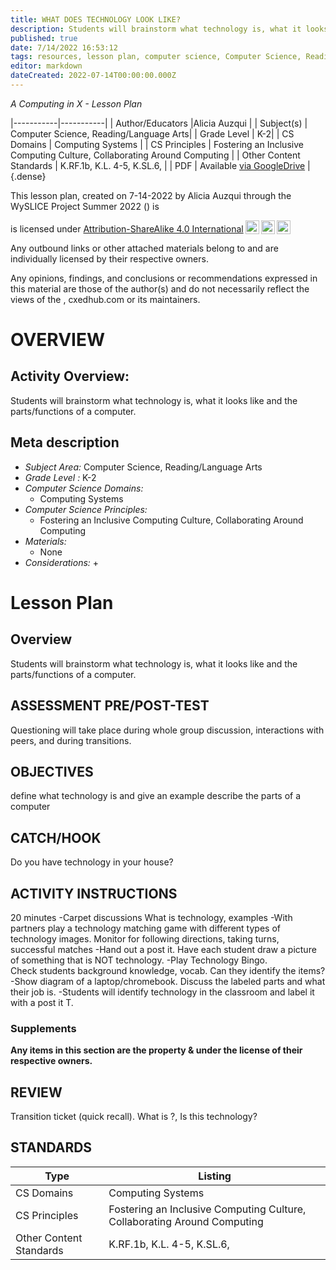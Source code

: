 ```yaml
---
title: WHAT DOES TECHNOLOGY LOOK LIKE?
description: Students will brainstorm what technology is, what it looks like and the parts/functions of a computer.
published: true
date: 7/14/2022 16:53:12
tags: resources, lesson plan, computer science, Computer Science, Reading/Language Arts 
editor: markdown
dateCreated: 2022-07-14T00:00:00.000Z
---
```

*A Computing in X - Lesson Plan*

|-----------|-----------|
| Author/Educators |Alicia Auzqui |
| Subject(s) | Computer Science, Reading/Language Arts|
| Grade Level | K-2|
| CS Domains | Computing Systems |
| CS Principles | Fostering an Inclusive Computing Culture, Collaborating Around Computing |
| Other Content Standards | K.RF.1b, K.L. 4-5, K.SL.6, | 
| PDF | Available [via GoogleDrive]() |
{.dense}






This lesson plan, created on 7-14-2022 by Alicia Auzqui through the  WySLICE Project Summer 2022 () is  <p xmlns:cc="http://creativecommons.org/ns#" >  is licensed under <a href="http://creativecommons.org/licenses/by-sa/4.0/?ref=chooser-v1" target="_blank" rel="license noopener noreferrer" style="display:inline-block;">Attribution-ShareAlike 4.0 International<img style="height:22px!important;margin-left:3px;vertical-align:text-bottom;" src="https://mirrors.creativecommons.org/presskit/icons/cc.svg?ref=chooser-v1"><img style="height:22px!important;margin-left:3px;vertical-align:text-bottom;" src="https://mirrors.creativecommons.org/presskit/icons/by.svg?ref=chooser-v1"><img style="height:22px!important;margin-left:3px;vertical-align:text-bottom;" src="https://mirrors.creativecommons.org/presskit/icons/sa.svg?ref=chooser-v1"></a></p>


Any outbound links or other attached materials belong to and are individually licensed by their respective owners. 


Any opinions, findings, and conclusions or recommendations expressed in this material are those of the author(s) and do not necessarily reflect the views of the , cxedhub.com or its maintainers.


# OVERVIEW
## Activity Overview:  
Students will brainstorm what technology is, what it looks like and the parts/functions of a computer.
## Meta description
+ *Subject Area:* Computer Science, Reading/Language Arts 
+ *Grade Level :* K-2 
+ *Computer Science Domains:*
   + Computing Systems
+ *Computer Science Principles:*
   + Fostering an Inclusive Computing Culture, Collaborating Around Computing
+ *Materials:* 
   + None
+ *Considerations:*
   + 


# Lesson Plan
## Overview
Students will brainstorm what technology is, what it looks like and the parts/functions of a computer.
## ASSESSMENT PRE/POST-TEST
Questioning will take place during whole group discussion, interactions with peers, and during transitions.
## OBJECTIVES
define what technology is and give an example 
describe the parts of a computer


## CATCH/HOOK
Do you have technology in your house?


## ACTIVITY INSTRUCTIONS
20 minutes
-Carpet discussions What is technology, examples 
-With partners play a technology matching game with different types of technology images.
Monitor for following directions, taking turns, successful matches 
-Hand out a post it.  Have each student draw a picture of something that is NOT technology.
-Play Technology Bingo.  
Check students background knowledge, vocab.  Can they identify the items? 
-Show diagram of a laptop/chromebook.  Discuss the labeled parts and what their job is.
-Students will identify technology in the classroom and label it with a post it T.


### Supplements
**Any items in this section are the property & under the license of their respective owners.**






## REVIEW
Transition ticket (quick recall).  What is ?, Is this technology?
## STANDARDS        
| Type | Listing | 
|-----------|-----------|
| CS Domains  | Computing Systems|
| CS Principles   | Fostering an Inclusive Computing Culture, Collaborating Around Computing|
| Other Content Standards | K.RF.1b, K.L. 4-5, K.SL.6,  |